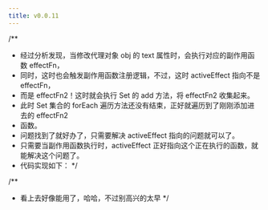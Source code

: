 ```yaml
---
title: v0.0.11
---
```


/\*\*

- 经过分析发现，当修改代理对象 obj 的 text 属性时，会执行对应的副作用函数 effectFn，
- 同时，这时也会触发副作用函数注册逻辑，不过，这时 activeEffect 指向不是 effectFn，
- 而是 effectFn2！这时就会执行 Set 的 add 方法，将 effectFn2 收集起来。
- 此时 Set 集合的 forEach 遍历方法还没有结束，正好就遍历到了刚刚添加进去的 effectFn2
- 函数。
- 问题找到了就好办了，只需要解决 activeEffect 指向的问题就可以了。
- 只需要当副作用函数执行时，activeEffect 正好指向这个正在执行的函数，就能解决这个问题了。
- 代码实现如下：
  \*/

/\*\*

- 看上去好像能用了，哈哈，不过别高兴的太早
  \*/
